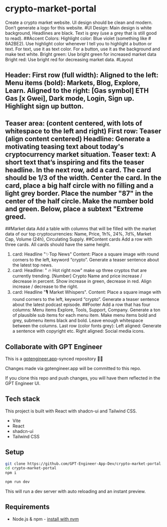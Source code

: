 # crypto-market-portal

Create a crypto market website. UI design should be clean and modern. Don’t generate a logo for this website. 
#UI Design: Main design is white background, Headlines are black. Text is grey (use a grey that is still good to read). 
##Accent Colors:
Highlight color: Blue violet (something like # 8A2BE2). Use highlight color whenever I tell you to highlight a button or text. For text, use it as text color. For a button, use it as the background and make text white.
Bright green: Use bright green for increased market data
Bright red: Use bright red for decreasing market data. 
#Layout
## Header: First row (full width): Aligned to the left: Menu items (bold): Markets, Blog, Explore, Learn. Aligned to the right:  [Gas symbol] ETH Gas [x Gwei], Dark mode, Login, Sign up. Highlight sign up button.
## Teaser area: (content centered, with lots of whitespace to the left and right) First row: Teaser (align content centered) Headline: Generate a motivating teasing text about today's cryptocurrency market situation. Teaser text: A short text that’s inspiring and fits the teaser headline. In the next row, add a card. The card should be 1/3 of the width. Center the card. In the card, place a big half circle with no filling and a light grey border. Place the number "87" in the center of the half circle. Make the number bold and green. Below, place a subtext "Extreme greed.
##Market data
Add a table with columns that will be filled with the market data of our top cryptocurrencies: Name, Price, 1h%, 24%, 7d%, Market Cap, Volume (24h), Circulating Supply. 
##Content cards
Add a row with three cards. All cards should have the same height.
1. card: Headline "✨Top News" Content: Place a square image with round corners to the left, keyword “crypto”. Generate a teaser sentence about the latest top news.
 2. card: Headline: " 🔥 Hot right now" make up three cryptos that are currently trending. [Number] Crypto Name and price increase / decrease in percent. Show increase in green, decrease in red. Align increase / decrease to the right.
3. card: Headline "🎙️ Market Whispers". Content: Place a square image with round corners to the left, keyword “crypto”. Generate a teaser sentence about the latest podcast episode.
##Footer 
Add a row  that has four columns: Menu items Explore, Tools, Support, Company. Generate a ton of plausible sub items for each menu item. Make menu items bold and grey, submenu items black and bold. Leave enough whitespace between the columns.
Last row (color fonts grey): Left aligned: Generate a sentence with copyright etc. Right aligned: Social media icons.

## Collaborate with GPT Engineer

This is a [gptengineer.app](https://gptengineer.app)-synced repository 🌟🤖

Changes made via gptengineer.app will be committed to this repo.

If you clone this repo and push changes, you will have them reflected in the GPT Engineer UI.

## Tech stack

This project is built with React with shadcn-ui and Tailwind CSS.

- Vite
- React
- shadcn-ui
- Tailwind CSS

## Setup

```sh
git clone https://github.com/GPT-Engineer-App-Dev/crypto-market-portal.git
cd crypto-market-portal
npm i
```

```sh
npm run dev
```

This will run a dev server with auto reloading and an instant preview.

## Requirements

- Node.js & npm - [install with nvm](https://github.com/nvm-sh/nvm#installing-and-updating)
